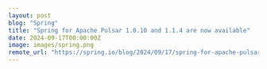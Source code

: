```yaml
---
layout: post
blog: "Spring"
title: "Spring for Apache Pulsar 1.0.10 and 1.1.4 are now available"
date: 2024-09-17T00:00:00Z
image: images/spring.png
remote_url: "https://spring.io/blog/2024/09/17/spring-for-apache-pulsar-1-0-10-and-1-1-4-are-now-available"
---
```

